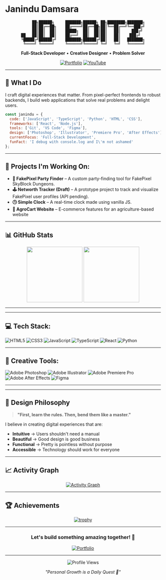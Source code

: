 # Janindu Damsara

<div align="center">

```ascii
     ██╗██████╗     ███████╗██████╗ ██╗████████╗███████╗
     ██║██╔══██╗    ██╔════╝██╔══██╗██║╚══██╔══╝╚══███╔╝
     ██║██║  ██║    █████╗  ██║  ██║██║   ██║     ███╔╝ 
██   ██║██║  ██║    ██╔══╝  ██║  ██║██║   ██║    ███╔╝  
╚█████╔╝██████╔╝    ███████╗██████╔╝██║   ██║   ███████╗
 ╚════╝ ╚═════╝     ╚══════╝╚═════╝ ╚═╝   ╚═╝   ╚══════╝
```

**Full-Stack Developer** • **Creative Designer** • **Problem Solver**

[![Portfolio](https://img.shields.io/badge/🌐%20Portfolio-FF6B6B?style=flat-square&logoColor=white)](https://janindudamsara.netlify.app)
[![YouTube](https://img.shields.io/badge/📺%20YouTube-FF0000?style=flat-square&logo=youtube&logoColor=white)](https://youtube.com/@BedwarsN)

</div>

---

## 🎯 What I Do

I craft digital experiences that matter. From pixel-perfect frontends to robust backends, I build web applications that solve real problems and delight users.

```javascript
const janindu = {
  code: ['JavaScript', 'TypeScript', 'Python', 'HTML', 'CSS'],
  frameworks: ['React', 'Node.js'],
  tools: ['Git', 'VS Code', 'Figma'],
  design: ['Photoshop', 'Illustrator', 'Premiere Pro', 'After Effects'],
  currentFocus: 'Full-Stack Development',
  funFact: 'I debug with console.log and I\'m not ashamed'
};
```
---

## 🚀 Projects I'm Working On:
- **💼 FakePixel Party Finder** – A custom party-finding tool for FakePixel SkyBlock Dungeons.
- **🕹️ Networth Tracker (Draft)** – A prototype project to track and visualize FakePixel user profiles (API pending).
- **🕒 Simple Clock** – A real-time clock made using vanilla JS.
- **🛒 AgroCart Website** – E-commerce features for an agriculture-based website

---

## 📊 GitHub Stats

<div align="center">

<img height="180em" src="https://github-readme-stats.vercel.app/api?username=JDEditz&show_icons=true&theme=dark&include_all_commits=true&count_private=true&hide_border=true&bg_color=0d1117"/>
<img height="180em" src="https://github-readme-stats.vercel.app/api/top-langs/?username=JDEditz&layout=compact&langs_count=8&theme=dark&hide_border=true&bg_color=0d1117"/>

</div>

---
---

## 💻 Tech Stack:
![HTML5](https://img.shields.io/badge/html5-%23E34F26.svg?style=for-the-badge&logo=html5&logoColor=white)
![CSS3](https://img.shields.io/badge/css3-%231572B6.svg?style=for-the-badge&logo=css3&logoColor=white)
![JavaScript](https://img.shields.io/badge/javascript-%23323330.svg?style=for-the-badge&logo=javascript&logoColor=%23F7DF1E)
![TypeScript](https://img.shields.io/badge/typescript-%23007ACC.svg?style=for-the-badge&logo=typescript&logoColor=white)
![React](https://img.shields.io/badge/react-%2320232a.svg?style=for-the-badge&logo=react&logoColor=%2361DAFB)
![Python](https://img.shields.io/badge/python-3670A0?style=for-the-badge&logo=python&logoColor=ffdd54)

---

## 🎨 Creative Tools:
![Adobe Photoshop](https://img.shields.io/badge/adobe%20photoshop-%2331A8FF.svg?style=for-the-badge&logo=adobe%20photoshop&logoColor=white)
![Adobe Illustrator](https://img.shields.io/badge/adobe%20illustrator-%23FF9A00.svg?style=for-the-badge&logo=adobe%20illustrator&logoColor=white)
![Adobe Premiere Pro](https://img.shields.io/badge/Adobe%20Premiere%20Pro-9999FF.svg?style=for-the-badge&logo=Adobe%20Premiere%20Pro&logoColor=white)
![Adobe After Effects](https://img.shields.io/badge/Adobe%20After%20Effects-9999FF.svg?style=for-the-badge&logo=Adobe%20After%20Effects&logoColor=white)
![Figma](https://img.shields.io/badge/figma-%23F24E1E.svg?style=for-the-badge&logo=figma&logoColor=white)

---
---

## 🎨 Design Philosophy

> **"First, learn the rules. Then, bend them like a master."**

I believe in creating digital experiences that are:
- **Intuitive** → Users shouldn't need a manual
- **Beautiful** → Good design is good business
- **Functional** → Pretty is pointless without purpose
- **Accessible** → Technology should work for everyone

---

## 📈 Activity Graph

<div align="center">

[![Activity Graph](https://github-readme-activity-graph.vercel.app/graph?username=JDEditz&theme=github-compact&hide_border=true&bg_color=0d1117&color=58a6ff&line=58a6ff&point=f0f6fc)](https://github.com/ashutosh00710/github-readme-activity-graph)

</div>

---

## 🏆 Achievements

<div align="center">

[![trophy](https://github-profile-trophy.vercel.app/?username=JDEditz&theme=darkhub&no-frame=true&no-bg=true&margin-w=4&row=1)](https://github.com/ryo-ma/github-profile-trophy)

</div>

---

<div align="center">

### Let's build something amazing together! 🚀

[![Portfolio](https://img.shields.io/badge/Portfolio-Visit%20Now-FF6B6B?style=for-the-badge&logoColor=white)](https://janindudamsara.netlify.app)

---

![Profile Views](https://komarev.com/ghpvc/?username=JDEditz&color=58a6ff&style=flat-square&label=Profile+Views)

*"Personal Growth is a Daily Quest 🎯"*

</div>
